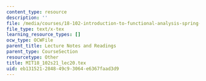 ```yaml
---
content_type: resource
description: ''
file: /media/courses/18-102-introduction-to-functional-analysis-spring-2021/eb131521284849c93064e6367faad3d9_MIT18_102s21_lec20.tex
file_type: text/x-tex
learning_resource_types: []
ocw_type: OCWFile
parent_title: Lecture Notes and Readings
parent_type: CourseSection
resourcetype: Other
title: MIT18_102s21_lec20.tex
uid: eb131521-2848-49c9-3064-e6367faad3d9
---
```

